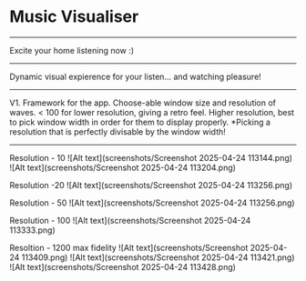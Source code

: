 # Music Visualiser
________________
Excite your home listening now :)
______________
Dynamic visual expierence for your listen... and watching pleasure!
_____________
V1. Framework for the app. Choose-able window size and resolution of waves. < 100 for lower resolution, giving a retro feel. Higher resolution, best to pick window width in order for them to display properly. 
*Picking a resolution that is perfectly divisable by the window width! 
__________
Resolution - 10
![Alt text](screenshots/Screenshot 2025-04-24 113144.png)
![Alt text](screenshots/Screenshot 2025-04-24 113204.png)

Resolution -20
![Alt text](screenshots/Screenshot 2025-04-24 113256.png)

Resolution - 50
![Alt text](screenshots/Screenshot 2025-04-24 113256.png)

Resolution - 100
![Alt text](screenshots/Screenshot 2025-04-24 113333.png)

Resoltion - 1200 max fidelity 
![Alt text](screenshots/Screenshot 2025-04-24 113409.png)
![Alt text](screenshots/Screenshot 2025-04-24 113421.png)
![Alt text](screenshots/Screenshot 2025-04-24 113428.png)
